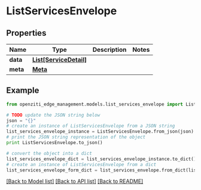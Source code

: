 # ListServicesEnvelope


## Properties
Name | Type | Description | Notes
------------ | ------------- | ------------- | -------------
**data** | [**List[ServiceDetail]**](ServiceDetail.md) |  | 
**meta** | [**Meta**](Meta.md) |  | 

## Example

```python
from openziti_edge_management.models.list_services_envelope import ListServicesEnvelope

# TODO update the JSON string below
json = "{}"
# create an instance of ListServicesEnvelope from a JSON string
list_services_envelope_instance = ListServicesEnvelope.from_json(json)
# print the JSON string representation of the object
print ListServicesEnvelope.to_json()

# convert the object into a dict
list_services_envelope_dict = list_services_envelope_instance.to_dict()
# create an instance of ListServicesEnvelope from a dict
list_services_envelope_form_dict = list_services_envelope.from_dict(list_services_envelope_dict)
```
[[Back to Model list]](../README.md#documentation-for-models) [[Back to API list]](../README.md#documentation-for-api-endpoints) [[Back to README]](../README.md)


